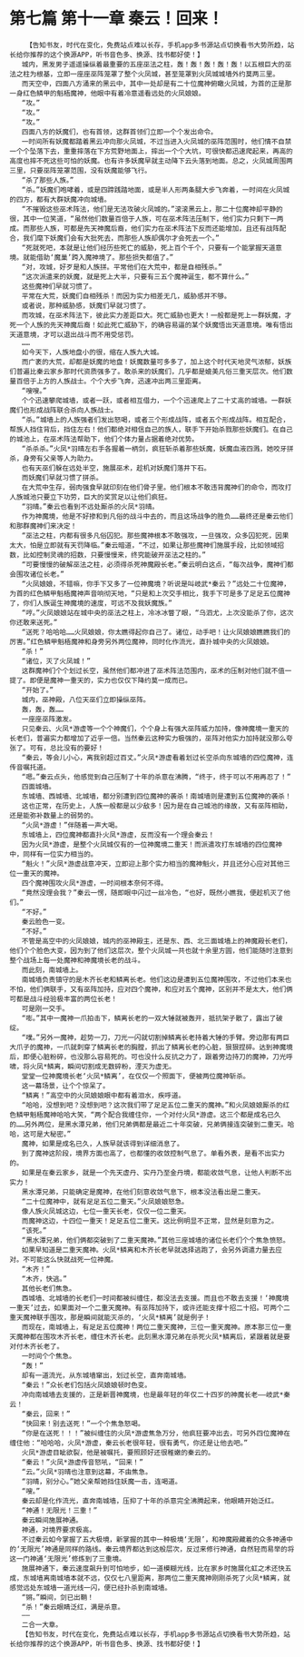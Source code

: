 # 第七篇 第十一章 秦云！回来！
        【告知书友，时代在变化，免费站点难以长存，手机app多书源站点切换看书大势所趋，站长给你推荐的这个换源APP，听书音色多、换源、找书都好使！】
       城内，黑发男子遥遥操纵着最重要的五座巫法之柱，轰！轰！轰！轰！轰！以五根巨大的巫法之柱为根基，立即一座座巫阵笼罩了整个火凤城，甚至笼罩到火凤城城墙外约莫两三里。
       而天空中，四面八方涌来的黑云中，其中一处却是有二十位魔神俯瞰火凤城，为首的正是那一身红色鳞甲的魁梧魔神，他眼中有着冷意遥看远处的火凤娘娘。
       “攻。”
       “攻。”
       “攻。”
       四面八方的妖魔们，也有首领，这群首领们立即一个个发出命令。
       一时间所有妖魔都踏着黑云冲向那火凤城，不过当进入火凤城的巫阵范围时，他们情不自禁一个个坠落下去，重重摔落在下方荒野地面上，摔出一个个大坑，可很快都迅速爬起来，再高的高度也摔不死这些可怕的妖魔。也有许多妖魔早就主动降下云头落到地面。总之，火凤城周围两三里，只要巫阵笼罩范围，没有妖魔能够飞行。
       “杀了那些人族。”
       “杀。”妖魔们咆哮着，或是四蹄践踏地面，或是半人形两条腿大步飞奔着，一时间在火凤城的四方，都有大群妖魔冲向城墙。
       “不摧毁这些巫术阵法，他们是无法攻破火凤城的。”滚滚黑云上，那二十位魔神却平静的很，其中一位笑道，“虽然他们数量百倍于人族，可在巫术阵法压制下，他们实力只剩下一两成。而那些人族，可都是先天神魔后裔，他们实力在巫术阵法下反而还能增加，且还有战阵配合，我们麾下妖魔们会有大批死去，而那些人族却偶尔才会死去一个。”
       “死就死吧，本就是让他们经历些死亡的威胁，死上百个千个，只要有一个能掌握天道意境。就能借助‘魔巢’跨入魔神境了。那些损失都值了。”
       “对，攻城，好歹是和人族拼。平常他们在大荒中，都是自相残杀。”
       “这次派遣来的妖魔，就是死上大半，只要有三五个魔神诞生，都不算什么。”
       这些魔神们早就习惯了。
       平常在大荒，妖魔们自相残杀！而因为实力相差无几，威胁感并不够。
       或者说，那种威胁感，妖魔们早就习惯了。
       而攻城，在巫术阵法下，彼此实力差距巨大。死亡威胁也更大！一般都是死上一群妖魔，才死一个人族的先天神魔后裔！如此死亡威胁下，的确容易逼的某个妖魔悟出天道意境。唯有悟出天道意境，才可以退出战斗而不用受惩罚。
       ……
       如今天下，人族地盘小的很，缩在人族九大城。
       而广袤的大荒，却都是妖魔的地盘！妖魔数量可多多了，加上这个时代天地灵气浓郁，妖族们普遍比秦云家乡那时代资质强多了。敢杀来的妖魔们，几乎都是媲美凡俗三重天层次。他们数量百倍于上方的人族战士。个个大步飞奔，迅速冲出两三里距离。
       “嗖嗖。”
       个个迅速攀爬城墙，或者一跃，或者相互借力，一个个迅速爬上了二十丈高的城墙。一群妖魔们也形成战阵联合杀向人族战士。
       “杀。”城墙上的人族强者们发出怒喝，或者三个形成战阵，或者五个形成战阵。相互配合，帮族人挡住背后，挡住左右！他们都绝对相信自己的族人，联手下开始杀戮那些妖魔们。在自己的城池上，在巫术阵法帮助下，他们个体力量占据着绝对优势。
       “杀杀杀。”火凤*羽晴左右手各握着一柄剑，疯狂斩杀着那些妖魔，妖魔血液四溅，她咬牙拼杀，身旁有父亲等人为助力。
       也有天巫们躲在远处半空，施展巫术，趁机对妖魔们落井下石。
       而妖魔们早就习惯了拼杀。
       在大荒中生存，弱肉强食早就印刻在他们骨子里。他们根本不敢违背魔神们的命令，而攻打人族城池只要立下功劳，巨大的奖赏足以让他们疯狂。
       “羽晴。”秦云也看到不远处厮杀的火凤*羽晴。
       作为神魔境，他是不好掺和到凡俗的战斗中去的，而且这场战争的胜负……最终还是秦云他们和那群魔神们来决定！
       “巫法之柱，内都有很多凡俗囚犯。那些魔神根本不敢强攻，一旦强攻，众多囚犯死，因果太大，怕是立即就有天罚降临。”秦云暗道，“不过，如果让那些魔神们施展手段，比如领域招数，比如控制灵魂的招数，只要慢慢来，终究能破开巫法之柱的。”
       “可要慢慢的破解巫法之柱，必须得杀死神魔殿长老。”秦云明白这点，“每次战争，魔神们都会围攻诸位长老。”
       “火凤娘娘，不错嘛，你手下又多了一位神魔境？听说是叫岐武*秦云？”远处二十位魔神，为首的红色鳞甲魁梧魔神声音响彻天地，“只是和上次交手相比，我手下可是多了足足五位魔神了，你们人族诞生神魔境的速度，可远不及我妖魔族。”
       “哼。”火凤娘娘站在城中央的巫法之柱上，冷冰冰瞥了眼，“乌泗尤，上次没能杀了你，这次你还敢来送死。”
       “送死？哈哈哈……火凤娘娘，你太瞧得起你自己了。诸位，动手吧！让火凤娘娘瞧瞧我们的厉害。”红色鳞甲魁梧魔神和身旁另外两位魔神，同时化作流光，直扑城中央的火凤娘娘。
       “杀！”
       “诸位，灭了火凤城！”
       这群魔神们个个划过长空，虽然他们都冲进了巫术阵法范围内，巫术的压制对他们就不值一提了。即便是魔神一重天的，实力也仅仅下降约莫一成而已。
       “开始了。”
       城内，巫神殿，八位天巫们立即操纵巫阵。
       轰，轰，轰……
       一座座巫阵激发。
       只见秦云、火凤*游虚等一个个神魔们，个个身上有强大巫阵威力加持，像神魔境一重天的长老们，普遍实力都增加了近乎一倍。当然秦云这种实力极强的，巫阵对他实力加持就没那么夸张了。可有，总比没有的要好！
       “秦云，等会儿小心，离我别超过百丈。”火凤*游虚看着划过长空杀向东城墙的四位魔神，连传音嘱托道。
       “嗯。”秦云点头，他感觉到自己压制了十年的杀意在沸腾，“终于，终于可以不用再忍了！”
       四面城墙。
       东城墙、西城墙、北城墙，都分别遭到四位魔神的袭杀！南城墙则是遭到五位魔神的袭杀！
       这也正常，在历史上，人族一般都是以少敌多！因为是在自己城池的缘故，又有巫阵相助，还是能弥补数量上的弱势的。
       “火凤*游虚！”伴随着一声大喝。
       东城墙上，四位魔神都直扑火凤*游虚，反而没有一个理会秦云！
       因为火凤*游虚，是整个火凤城仅有的一位神魔境二重天！而派遣攻打东城墙的四位魔神中，同样有一位实力相当的。
       “魁火！”火凤*游虚战意冲天，立即迎上那个实力相当的魔神魁火，并且还分心应对其他三位一重天的魔神。
       四个魔神围攻火凤*游虚，一时间根本奈何不得。
       “竟然没理会我？”秦云一愣，随即眼中闪过一丝冷色，“也好，既然小瞧我，便趁机灭了他们。”
       “不好。”
       秦云脸色一变。
       “不好。”
       不管是高空中的火凤娘娘，城内的巫神殿主，还是东、西、北三面城墙上的神魔殿长老们，他们个个脸色大变，因为到了他们这层次，整个火凤城一共也就十余里方圆，他们能随时注意到整个战场上每一处魔神和神魔境长老的战斗。
       而此刻，南城墙上。
       南城墙负责镇守的是木齐长老和鳞离长老。他们这边是遭到五位魔神围攻，不过他们本来也不怕，他们俩联手，又有巫阵加持，应对四个魔神，和应对五个魔神，区别并不是太大，他们俩可都是战斗经验极丰富的两位长老！
       可是刚一交手。
       “嘭。”其中一魔神一爪拍击下，鳞离长老的一双大锤就被轰开，抵抗架子散了，露出了破绽。
       “噗。”另外一魔神，趁势一刀，刀光一闪就切割掉鳞离长老持着大锤的手臂。旁边那有两巨大爪子的魔神，一爪就刺穿了鳞离长老的胸膛，抓出了鳞离长老的心脏，狠狠捏碎。达到神魔境后，即便心脏粉碎，也没那么容易死的。可也没什么反抗之力了，跟着旁边持刀的魔神，刀光呼啸，将火凤*鳞离，瞬间切割成无数碎粉，湮灭为虚无。
       堂堂一位神魔境长老‘火凤*鳞离’，在仅仅一个照面下，便被两位魔神斩杀。
       这一幕场景，让个个惊呆了。
       “鳞离！”高空中的火凤娘娘眼中都有着泪水，疾呼道。
       “哈哈，没想到吧？没想到吧？这次我们带了足足五位二重天的魔神。”和火凤娘娘厮杀的红色鳞甲魁梧魔神哈哈大笑，“两个配合我缠住你，一个对付火凤*游虚。这三个都是成名已久的……另外两位，是黑水潭兄弟，他们兄弟俩都是最近二十年突破，兄弟俩接连突破到二重天。哈哈，这可是大秘密。”
       魔神，如果是成名已久，人族早就该得到详细消息了。
       到了魔神这阶段，境界方面也高了，也都懂的收敛控制气息了。单看外表，是看不出实力的。
       如果是在秦云家乡，就是一个先天虚丹、实丹乃至金丹境，都能收敛气息，让他人判断不出实力！
       黑水潭兄弟，只能确定是魔神，在他们刻意收敛气息下，根本没法看出是二重天。
       “二十位魔神中，就有足足五位二重天。”火凤娘娘怒急。
       像人族火凤城这边，七位一重天长老，仅仅一位二重天。
       而魔神这边，十四位一重天！足足五位二重天。这比例明显不正常，显然是刻意为之。
       “该死。”
       “黑水潭兄弟，他们俩都突破到了二重天魔神。”其他三座城墙的诸位长老们个个焦急愤怒。
       如果早知道是二重天魔神。火凤*鳞离和木齐长老早就选择逃跑了，会另外调遣力量去应对。不可能这么快就战死一位神魔。
       “木齐！”
       “木齐，快逃。”
       其他长老们焦急。
       西城墙、北城墙的长老们一时间都被纠缠住，都没法去支援。而且也不敢去支援！‘神魔境一重天’过去，如果面对一个二重天魔神。有巫阵加持下，或许还能支撑十招二十招。可两个二重天魔神联手围攻，那是瞬间就能灭杀的，‘火凤*鳞离’就是例子！
       而现在，南城墙上，有足足五位魔神！两位二重天魔神，三位一重天魔神。原本那三位一重天魔神都在围攻木齐长老，缠住木齐长老。此刻黑水潭兄弟在杀死火凤*鳞离后，紧跟着就是要对付木齐长老了。
       一时间个个焦急。
       “轰！”
       却有一道流光，从东城墙窜出，划过长空，直奔南城墙。
       “秦云！”众长老们包括火凤娘娘顿时色变。
       冲向南城墙去支援的，正是新晋神魔境，也是最年轻的年仅二十四岁的神魔长老——岐武*秦云！
       “秦云，回来！”
       “快回来！别去送死！”一个个焦急怒喝。
       “你是在送死！！！”被纠缠住的火凤*游虚焦急万分，他疯狂要冲出去，可另外四位魔神在缠住他：“哈哈哈，火凤*游虚，秦云长老很年轻，很有勇气，你还是让他去吧。”
       火凤*游虚目眦欲裂，他是被嘱托，要照顾好还很稚嫩的秦云的。
       “秦云！”火凤*游虚传音怒吼，“回来！”
       “云。”火凤*羽晴也注意到这幕，不由焦急。
       “羽晴，别分心。”她父亲帮她挡住妖魔一击，连喝道。
       “嗖。”
       秦云却是化作流光，直奔南城墙，压抑了十年的杀意完全沸腾起来，他眼睛开始泛红。
       “神通！无限光！三重！”
       秦云瞬间施展神通。
       神通，对境界要求极高。
       不过秦云如今掌握了五大极境，新掌握的其中一种极境‘无限’，和神魔殿藏着的众多神通中的‘无限光’神通是同样的路线。秦云境界都达到这般层次，反过来修行神通，自然轻而易举的将这一门神通‘无限光’修炼到了三重境。
       施展神通下，秦云速度飙升到可怕地步，如一道模糊光线，比在家乡时施展化虹之术还快五成，东城墙离南城墙本就不远，仅仅七八里距离，那两位二重天魔神刚刚杀死了火凤*鳞离，就感觉远处东城墙一道光线一闪，便已经扑杀到南城墙。
       “锵。”瞬间，剑已出鞘！
       “杀！”秦云眼睛泛红，满是杀意。
       ——
       二合一大章。
       【告知书友，时代在变化，免费站点难以长存，手机app多书源站点切换看书大势所趋，站长给你推荐的这个换源APP，听书音色多、换源、找书都好使！】